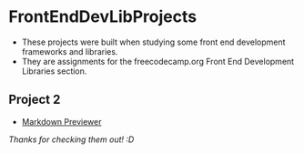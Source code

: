 # FrontEndDevLibProjects
- These projects were built when studying some front end development frameworks and libraries.
- They are assignments for the freecodecamp.org Front End Development Libraries section.


## Project 2
- [Markdown Previewer](https://ozturkkl.github.io/FrontEndDevLibProjects/markdown-previewer/build/)

*Thanks for checking them out! :D*
